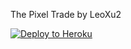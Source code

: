 The Pixel Trade by LeoXu2

[![Deploy to Heroku](https://www.herokucdn.com/deploy/button.svg)](https://heroku.com/deploy?template=https://github.com/Bennett-Lang/Super-Google)
